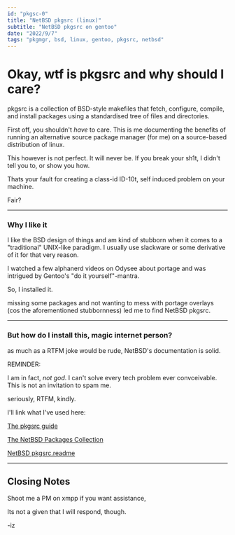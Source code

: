```yaml
---
id: "pkgsc-0"
title: "NetBSD pkgsrc (linux)"
subtitle: "NetBSD pkgsrc on gentoo"
date: "2022/9/7"
tags: "pkgmgr, bsd, linux, gentoo, pkgsrc, netbsd"
---
```

# Okay, wtf is pkgsrc and why should I care?

pkgsrc is a collection of BSD-style makefiles that fetch, configure, compile, and install packages using a standardised tree of files and directories.

First off, you shouldn't *have* to care. This is me documenting the benefits of running an alternative source package manager (for me) on a source-based distribution of linux.

This however is not perfect. It will never be. If you break your sh1t, I didn't tell you to, or show you how.

Thats your fault for creating a class-id ID-10t, self induced problem on your machine. 

Fair?

---

### Why I like it

I like the BSD design of things and am kind of stubborn when it comes to a "traditional" UNIX-like paradigm. I usually use slackware or some derivative of it for that very reason.

I watched a few alphanerd videos on Odysee about portage and was intrigued by Gentoo's "do it yourself"-mantra.

So, I installed it.

missing some packages and not wanting to mess with portage overlays (cos the aforementioned stubbornness) led me to find NetBSD pkgsrc.

---

### But how do I install this, magic internet person?

as much as a RTFM joke would be rude, NetBSD's documentation is solid. 

REMINDER:

I am in fact, *not god*. I can't solve every tech problem ever convceivable. This is not an invitation to spam me.

seriously, RTFM, kindly.

I'll link what I've used here:

[The pkgsrc guide](http://www.netbsd.org/docs/pkgsrc/)

[The NetBSD Packages Collection](http://cdn.netbsd.org/pub/pkgsrc/current/pkgsrc/)

[NetBSD pkgsrc.readme](http://cdn.netbsd.org/pub/pkgsrc/current/pkgsrc/bootstrap/README.Linux)

---

## Closing Notes

Shoot me a PM on xmpp if you want assistance, 

Its not a given that I will respond, though.

-iz

